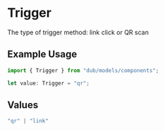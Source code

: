 # Trigger

The type of trigger method: link click or QR scan

## Example Usage

```typescript
import { Trigger } from "dub/models/components";

let value: Trigger = "qr";
```

## Values

```typescript
"qr" | "link"
```